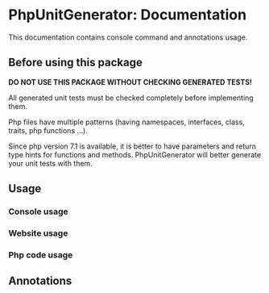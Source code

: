 # PhpUnitGenerator: Documentation

This documentation contains console command and annotations usage.

## Before using this package

__DO NOT USE THIS PACKAGE WITHOUT CHECKING GENERATED TESTS!__

All generated unit tests must be checked completely before implementing them.

Php files have multiple patterns (having namespaces, interfaces, class, traits, php functions ...).

Since php version 7.1 is available, it is better to have parameters and return type hints for functions and methods.
PhpUnitGenerator will better generate your unit tests with them.

## Usage

### Console usage

### Website usage

### Php code usage

## Annotations